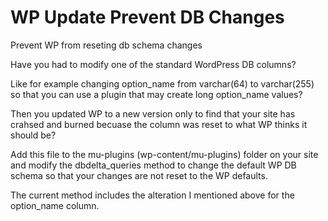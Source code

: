 WP Update Prevent DB Changes
============================

Prevent WP from reseting db schema changes

Have you had to modify one of the standard WordPress DB columns?

Like for example changing option_name from varchar(64) to varchar(255) so that you can use a plugin that may
create long option_name values?

Then you updated WP to a new version only to find that your site has crahsed and burned becuase the column was reset
to what WP thinks it should be?

Add this file to the mu-plugins (wp-content/mu-plugins) folder on your site and modify the dbdelta_queries 
method to change the default WP DB schema so that your changes are not reset to the WP defaults.

The current method includes the alteration I mentioned above for the option_name column.
